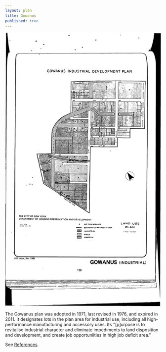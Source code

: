 ```yaml
---
layout: plan
title: Gowanus
published: true
---
```


![Gowanus in the Atlas of Urban Renewal](Gowanus.jpg)

The Gowanus plan was adopted in 1971, last revised in 1976, and expired in 2011. It designates lots in the plan area for industrial use, including all high-performance manufacturing and accessory uses. Its "[p]urpose is to revitalise industrial character and eliminate impediments to land disposition and development, and create job opportuniities in high job deficit area."

See [References](http://www.urbanreviewer.org/#page=references.html).
